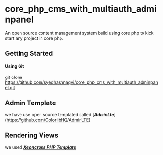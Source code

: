 # core_php_cms_with_multiauth_adminpanel
An open source content management system build using core php to kick start any project in core php.

## Getting Started
#### Using Git
git clone https://github.com/syedhashnaqvi/core_php_cms_with_multiauth_adminpanel.git



## Admin Template
we have use open source templated called [***AdminLte***] (https://github.com/ColorlibHQ/AdminLTE)

## Rendering Views
we used [***Xeoncross PHP Template***](http://github.com/Xeoncross/php-template)